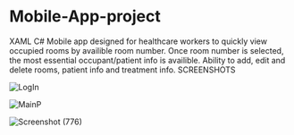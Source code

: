 # Mobile-App-project
XAML C#
Mobile app designed for healthcare workers to quickly view occupied rooms by availible room number. Once room number is selected, the most essential occupant/patient info is availible.
Ability to add, edit and delete rooms, patient info and treatment info.
SCREENSHOTS

![LogIn](https://user-images.githubusercontent.com/54335750/113626759-8e9a3700-9630-11eb-8e6c-df5fa12890ab.png)

![MainP](https://user-images.githubusercontent.com/54335750/113626771-935eeb00-9630-11eb-9136-f8cc903a9f4f.png)

![Screenshot (776)](https://user-images.githubusercontent.com/54335750/113626811-9c4fbc80-9630-11eb-9be5-9d0994c907b2.png)



